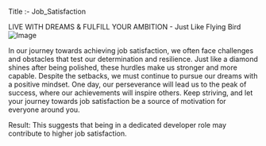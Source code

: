 Title :- Job_Satisfaction

LIVE WITH DREAMS &amp; FULFILL YOUR AMBITION - Just Like Flying Bird
![Image](https://github.com/user-attachments/assets/cfbaa30e-a110-4b22-9eee-45772539856c)

In our journey towards achieving job satisfaction, we often face challenges and obstacles that test our determination and resilience. Just like a diamond shines after being polished, these hurdles make us stronger and more capable. Despite the setbacks, we must continue to pursue our dreams with a positive mindset. One day, our perseverance will lead us to the peak of success, where our achievements will inspire others. Keep striving, and let your journey towards job satisfaction be a source of motivation for everyone around you.

Result: This suggests that being in a dedicated developer role may contribute to higher job satisfaction.
